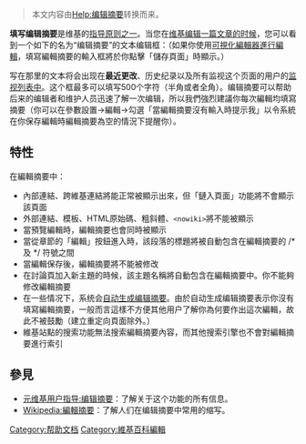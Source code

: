 > 本文内容由[Help:编辑摘要](https://zh.wikipedia.org/wiki/Help:编辑摘要)转换而来。


**填写编辑摘要**是维基的[指导原则之一](https://zh.wikipedia.org/wiki/Wikipedia:守则与指导 "wikilink")。当您在[维基](https://zh.wikipedia.org/wiki/维基 "wikilink")[编辑一篇文章的时候](https://zh.wikipedia.org/wiki/Wikipedia:如何编辑页面 "wikilink")，您可以看到一个如下的名为“编辑摘要”的文本编辑框：（如果你使用[可視化編輯器進行編輯](https://zh.wikipedia.org/wiki/Wikipedia:可视化编辑器 "wikilink")，填寫編輯摘要的輸入框將於你點擊「儲存頁面」時顯示。）

写在那里的文本将会出现在**最近更改**、历史纪录以及所有监视这个页面的用户的[监视列表中](https://zh.wikipedia.org/wiki/Help:监视列表 "wikilink")。这个框最多可以填写500个字符（半角或者全角）。编辑摘要可以帮助后来的编辑者和维护人员迅速了解一次编辑，所以我們強烈建議你每次編輯均填寫摘要（你可以在參數設置→編輯→勾選「當編輯摘要沒有輸入時提示我」以令系統在你保存編輯時編輯摘要為空的情況下提醒你）。

## 特性

在編輯摘要中：

  - 內部連結、跨維基連結將能正常被顯示出來，但「鏈入頁面」功能將不會顯示該頁面
  - 外部連結、模板、HTML原始碼、粗斜體、`<nowiki>`將不能被顯示
  - 當預覽編輯時，編輯摘要也會同時被顯示
  - 當從章節的「編輯」按鈕進入時，該段落的標題將被自動包含在編輯摘要的 /\* 及 \*/ 符號之間
  - 當編輯保存後，編輯摘要將不能被修改
  - 在討論頁加入新主題的時候，該主題名稱將自動包含在編輯摘要中。你不能夠修改編輯摘要
  - 在一些情况下，系统会[自动生成编辑摘要](https://zh.wikipedia.org/wiki/Wikipedia:自動編輯摘要 "wikilink")。由於自动生成编辑摘要表示你沒有填寫編輯摘要，一般而言這樣不方便其他用户了解你為何要作出這次編輯，故此不被鼓勵（建立重定向頁面除外。）
  - 維基站點的搜索功能無法搜索編輯摘要內容，而其他搜索引擎也不會對編輯摘要進行索引

## 參見

  - [元维基用户指导:编辑摘要](https://zh.wikipedia.org/wiki/m:MediaWiki_User's_Guide:_Edit_summary "wikilink")：了解关于这个功能的所有信息。
  - [Wikipedia:編輯摘要](https://zh.wikipedia.org/wiki/Wikipedia:編輯摘要 "wikilink")：了解人们在编辑摘要中常用的缩写。

[Category:帮助文档](https://zh.wikipedia.org/wiki/Category:帮助文档 "wikilink") [Category:維基百科編輯](https://zh.wikipedia.org/wiki/Category:維基百科編輯 "wikilink")